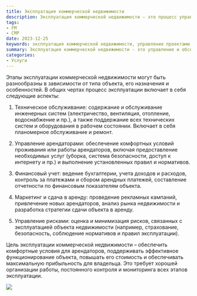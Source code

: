 ```yaml
---
title: Эксплуатация коммерческой недвижимости
description: Эксплуатация коммерческой недвижимости – это процесс управления и обслуживания коммерческих объектов после их строительства или приобретения. Цель эксплуатации коммерческой недвижимости заключается в обеспечении эффективного функционирования объекта и максимизации его стоимости.
tags:
- FM
- СМР
date: 2023-12-25
keywords: эксплуатация коммерческой недвижимости, управление проектами, строительство, планирование, организация, контроль, сроки, бюджет, качество
summary: Эксплуатация коммерческой недвижимости - это управление и обслуживание коммерческих объектов после их строительства или приобретения. Она включает техническое обслуживание, управление арендаторами, финансовый учет, маркетинг и сдачу в аренду, а также управление рисками. Цель эксплуатации - обеспечить комфортные условия для арендаторов, эффективное функционирование объекта и повышение его стоимости. Для этого необходима хорошая организация работы и контроль всех этапов эксплуатации.
categories:
- Услуги
---
```


Этапы эксплуатации коммерческой недвижимости могут быть разнообразны в зависимости от типа объекта, его назначения и особенностей. В общих чертах процесс эксплуатации включает в себя следующие аспекты:

1. Техническое обслуживание: содержание и обслуживание инженерных систем (электричество, вентиляция, отопление, водоснабжение и пр.), а также поддержание всех технических систем и оборудования в рабочем состоянии. Включает в себя планомерное обслуживание и ремонт.

2. Управление арендаторами: обеспечение комфортных условий проживания или работы арендаторов, включая предоставление необходимых услуг (уборка, система безопасности, доступ к интернету и пр.) и выполнение установленных правил и нормативов.

3. Финансовый учет: ведение бухгалтерии, учета доходов и расходов, контроль за платежами и сбором арендных платежей, составление отчетности по финансовым показателям объекта.

4. Маркетинг и сдача в аренду: проведение рекламных кампаний, привлечение новых арендаторов, анализ рынка недвижимости и разработка стратегии сдачи объекта в аренду.

5. Управление рисками: оценка и минимизация рисков, связанных с эксплуатацией объекта недвижимости (например, страхование, безопасность, соблюдение нормативов и правил эксплуатации).

Цель эксплуатации коммерческой недвижимости – обеспечить комфортные условия для арендаторов, поддерживать эффективное функционирование объекта, повышать его стоимость и обеспечивать максимальную прибыльность для владельца. Это требует хорошей организации работы, постоянного контроля и мониторинга всех этапов эксплуатации.

![](https://dedov.ws/wp-content/uploads/2023/07/2023-07-13-13.26.17.jpg)